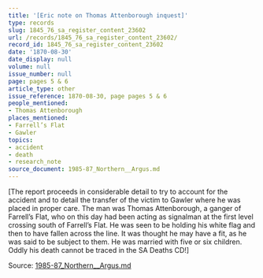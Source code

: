 ```yaml
---
title: '[Eric note on Thomas Attenborough inquest]'
type: records
slug: 1845_76_sa_register_content_23602
url: /records/1845_76_sa_register_content_23602/
record_id: 1845_76_sa_register_content_23602
date: '1870-08-30'
date_display: null
volume: null
issue_number: null
page: pages 5 & 6
article_type: other
issue_reference: 1870-08-30, page pages 5 & 6
people_mentioned:
- Thomas Attenborough
places_mentioned:
- Farrell’s Flat
- Gawler
topics:
- accident
- death
- research_note
source_document: 1985-87_Northern__Argus.md
---
```


[The report proceeds in considerable detail to try to account for the accident and to detail the transfer of the victim to Gawler where he was placed in proper care.  The man was Thomas Attenborough, a ganger of Farrell’s Flat, who on this day had been acting as signalman at the first level crossing south of Farrell’s Flat.  He was seen to be holding his white flag and then to have fallen across the line.  It was thought he may have a fit, as he was said to be subject to them.  He was married with five or six children.  Oddly his death cannot be traced in the SA Deaths CD!]

Source: [1985-87_Northern__Argus.md](/downloads/markdown/1985-87_Northern__Argus.md)
